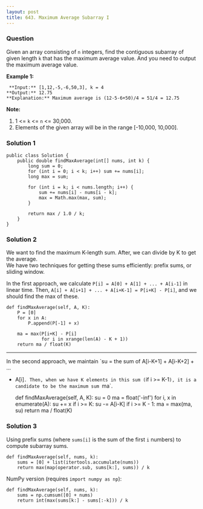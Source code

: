 ```yaml
---
layout: post
title: 643. Maximum Average Subarray I
---
```

### Question
Given an array consisting of `n` integers, find the contiguous subarray of
given length `k` that has the maximum average value. And you need to output
the maximum average value.

 **Example 1:**

    
    
     **Input:** [1,12,-5,-6,50,3], k = 4
    **Output:** 12.75
    **Explanation:** Maximum average is (12-5-6+50)/4 = 51/4 = 12.75
    



 **Note:**

  1. 1 <= `k` <= `n` <= 30,000.
  2. Elements of the given array will be in the range [-10,000, 10,000].

### Solution 1
    
    
    public class Solution {
        public double findMaxAverage(int[] nums, int k) {
            long sum = 0;
            for (int i = 0; i < k; i++) sum += nums[i];
            long max = sum;
            
            for (int i = k; i < nums.length; i++) {
                sum += nums[i] - nums[i - k];
                max = Math.max(max, sum);
            }
            
            return max / 1.0 / k;
        }
    }
    


### Solution 2
We want to find the maximum K-length sum. After, we can divide by K to get the
average.  
We have two techniques for getting these sums efficiently: prefix sums, or
sliding window.

In the first approach, we calculate `P[i] = A[0] + A[1] + ... + A[i-1]` in
linear time. Then, `A[i] + A[i+1] + ... + A[i+K-1] = P[i+K] - P[i]`, and we
should find the max of these.

    
    
    def findMaxAverage(self, A, K):
        P = [0]
        for x in A:
            P.append(P[-1] + x)
    
        ma = max(P[i+K] - P[i] 
                 for i in xrange(len(A) - K + 1))
        return ma / float(K)
    

* * *

In the second approach, we maintain `su = the sum of A[i-K+1] + A[i-K+2] + ...
+ A[i]`. Then, when we have K elements in this sum (`if i >= K-1`), it is a
candidate to be the maximum sum `ma`.

    
    
    def findMaxAverage(self, A, K):
        su = 0
        ma = float('-inf')
        for i, x in enumerate(A):
            su += x
            if i >= K:
                su -= A[i-K]
            if i >= K - 1:
                ma = max(ma, su)
        return ma / float(K)
    


### Solution 3
Using prefix sums (where `sums[i]` is the sum of the first `i` numbers) to
compute subarray sums.

    
    
    def findMaxAverage(self, nums, k):
        sums = [0] + list(itertools.accumulate(nums))
        return max(map(operator.sub, sums[k:], sums)) / k
    

NumPy version (requires `import numpy as np`):

    
    
    def findMaxAverage(self, nums, k):
        sums = np.cumsum([0] + nums)
        return int(max(sums[k:] - sums[:-k])) / k



